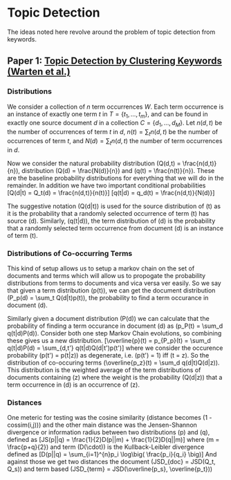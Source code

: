 # Topic Detection

The ideas noted here revolve around the problem of topic detection from keywords.

## Paper 1: [Topic Detection by Clustering Keywords (Warten et al.)](https://www.researchgate.net/publication/4374762_Topic_Detection_by_Clustering_Keywords)

### Distributions

We consider a collection of $n$ term occurrences $W$. Each term occurrence is an instance of exactly one term $t$ in $T = \{t_1,...,t_m\}$, and can be found in exactly one source document $d$ in a collection $C = \{d_1,...,d_M\}$. Let $n(d,t)$ be the number of occurrences of term $t$ in $d$, $n(t) = \sum_t n(d, t)$ be the number of occurrences of term $t$, and $N(d) = \sum_t n(d, t)$ the number of term occurrences in $d$.

Now we consider the natural probability distribution \(Q(d,t) = \frac{n(d,t)}{n}\), distribution \(Q(d) = \frac{N(d)}{n}\) and \(q(t) = \frac{n(t)}{n}\). These are the baseline probability distributions for everything that we will do in the remainder. In addition we have two important conditional probabilities
\[Q(d|t) = Q_t(d) = \frac{n(d,t)}{n(t)}\]
\[q(t|d) = q_d(t) = \frac{n(d,t)}{N(d)}\]

The suggestive notation \(Q(d|t)\) is used for the source distribution of \(t\) as it is the probability that a randomly selected occurrence of term \(t\) has source \(d\). Similarly, \(q(t|d)\), the term distribution of \(d\) is the probability that a randomly selected term occurrence from document \(d\) is an instance of term \(t\).

### Distributions of Co-occurring Terms

This kind of setup allows us to setup a markov chain on the set of documents and terms which will allow us to propogate the probability distributions from terms to documents and vica versa ver easily. So we say that given a term distribution \(p(t)\), we can get the document distribution \(P_p(d) = \sum_t Q(d|t)p(t)\), the probability to find a term occurance in document \(d\).

Similarly given a document distribution \(P(d)\) we can calculate that the probability of finding a term occurance in document \(d\) as \(p_P(t) = \sum_d q(t|d)P(d)\). Consider both one step Markov Chain evolutions, so combining these gives us a new distribution.
\[\overline{p}(t) = p_{P_p}(t) = \sum_d q(t|d)P(d) = \sum_{d,t'} q(t|d)Q(d|t')p(t')\]
where we consider the occurence probability \(p(t') = p(t|z)\) as degenerate, i.e. \(p(t') = 1\) iff \(t = z\). So the distribution of co-occuring terms \(\overline{p_z}(t) = \sum_d q(d|t)Q(d|z)\). This distribution is the weighted average of the term distributions of documents containing \(z\) where the weight is the probability \(Q(d|z)\) that a term occurrence in \(d\) is an occurrence of \(z\).

### Distances

One meteric for testing was the cosine similarity (distance becomes \(1 - cossim(i,j)\)) and the other main distance was the Jensen-Shannon divergence or information radius between two distributions \(p\) and \(q\), defined as
\[JS(p||q) = \frac{1}{2}D(p||m) + \frac{1}{2}D(q||m)\]
where \(m = \frac{p+q}{2}\) and term \(D(\cdot)\) is the Kullback-Leibler divergence defined as
\[D(p||q) = \sum_{i=1}^{n}p_i \log\big( \frac{p_i}{q_i} \big)\]
And against those we get two distances the document \(JSD_{doc} = JSD(Q_t, Q_s)\) and term based \(JSD_{term} = JSD(\overline{p_s}, \overline{p_t})\)

